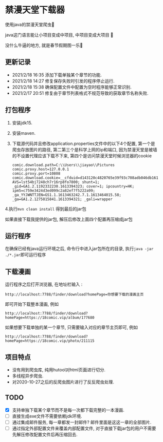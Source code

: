 # 禁漫天堂下载器

使用java的禁漫天堂爬虫🤡

java这门语言能让小项目变成中项目, 中项目变成大项目 🤡

没什么牛逼的地方, 就是春节假期图一乐🤡

## 更新记录
- 2021/2/18 16:35 添加下载单独某个章节的功能.
- 2021/2/18 14:27 修复保存失败时引发的程序停止运行.
- 2021/2/18 15:38 确保配置文件中配置为空时程序能够正常识别.
- 2021/2/17 20:51 修复由于章节列表格式不规范导致的获取章节名称失败.


## 打包程序

1. 安装jdk15.

2. 安装maven.

3. 下载源代码并且修改application.properties文件中的以下4个配置, 第一个是爬虫存放图片的路径, 第二第三个是科学上网的ip和端口, 因为禁漫天堂是被墙的不设置代理应该下载不下来, 第四个是访问禁漫天堂时候浏览器的cookie

   ```properties
   comic.download.path=C:\\Users\\jiayao\\Pictures
   comic.proxy.host=127.0.0.1
   comic.proxy.port=10808
   comic.download.cookie=__cfduid=d143120c4820765e39f93c708adb046db1613394311; AVS=lst54bj7248ch7r16rp8fo7800; shunt=1; _gid=GA1.2.1192332230.1613394323; cover=1; ipcountry=HK; ipm5=c759e3424d3ed099c2a82ef7f5222a99; _ga_YYJWNTTJEN=GS1.1.1613463242.7.1.1613464015.58; _ga=GA1.2.1275815841.1613394321; _gali=wrapper
   ```
4.执行`mvn clean install` 得到最后的jar包

如果直接下载我提供的jar包, 解压后修改上面四个配置再压缩成jar包

## 运行程序

在确保已经有java运行环境之后, 命令行中进入jar包所在的目录, 执行`java -jar ./*.jar`即可运行程序 

## 下载漫画

运行程序之后打开浏览器, 在地址栏输入 :

```url
http://localhost:7788/finder/download?homePage=你想要下载的漫画主页
```

即可开始下载整本漫画, 例如

```
http://localhost:7788/finder/download?homePage=https://18comic.vip/album/177680
```

如果想要下载单独的某一个章节, 只需要输入对应的章节主页即可, 例如

```
http://localhost:7788/finder/download?homePage=https://18comic.vip/photo/211115
```

## 项目特点

- 没有用到爬虫库, 纯用hutool对html页面进行切分.
- 多线程异步爬虫.
- 对2020-10-27之后的反爬虫图片进行了反反爬虫处理.

## TODO

- [x] 支持单独下载某个章节而不是每一次都下载完整的一本漫画.
- [ ] 直接生成exe文件不需要依赖jdk环境.
- [ ] 通过集成邮件服务, 每一章都发一封邮件? 邮件里面是这这一章的全部图片.
- [ ] 通过指定外部配置文件来覆盖内部配置文件, 对于直接下载jar包的用户不需要先解压修改配置文件后再压缩回去.